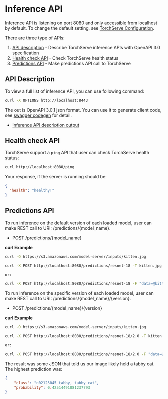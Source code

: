 # Inference API

Inference API is listening on port 8080 and only accessible from localhost by default. To change the default setting, see [TorchServe Configuration](configuration.md).

There are three type of APIs:

1. [API description](#api-description) - Describe TorchServe inference APIs with OpenAPI 3.0 specification
2. [Health check API](#health-check-api) - Check TorchServe health status
3. [Predictions API](#predictions-api) - Make predictions API call to TorchServe

## API Description

To view a full list of inference API, you can use following command:

```bash
curl -X OPTIONS http://localhost:8443
```

The out is OpenAPI 3.0.1 json format. You can use it to generate client code, see [swagger codegen](https://swagger.io/swagger-codegen/) for detail.

* [Inference API description output](../frontend/server/src/test/resources/inference_open_api.json)

## Health check API

TorchServe support a `ping` API that user can check TorchServe health status:

```bash
curl http://localhost:8080/ping
```

Your response, if the server is running should be:

```json
{
  "health": "healthy!"
}
```

## Predictions API

To run inference on the default version of each loaded model, user can make REST call to URI: /predictions/{model_name}. 

* POST /predictions/{model_name}

**curl Example**

```bash
curl -O https://s3.amazonaws.com/model-server/inputs/kitten.jpg

curl -X POST http://localhost:8080/predictions/resnet-18 -T kitten.jpg

or:

curl -X POST http://localhost:8080/predictions/resnet-18 -F "data=@kitten.jpg"
```

To run inference on the specific version of each loaded model, user can make REST call to URI: /predictions/{model_name}/{version}. 

* POST /predictions/{model_name}/{version}

**curl Example**

```bash
curl -O https://s3.amazonaws.com/model-server/inputs/kitten.jpg

curl -X POST http://localhost:8080/predictions/resnet-18/2.0 -T kitten.jpg

or:

curl -X POST http://localhost:8080/predictions/resnet-18/2.0 -F "data=@kitten.jpg"
```

The result was some JSON that told us our image likely held a tabby cat. The highest prediction was:

```json
{
    "class": "n02123045 tabby, tabby cat",
    "probability": 0.42514491081237793
}
```
